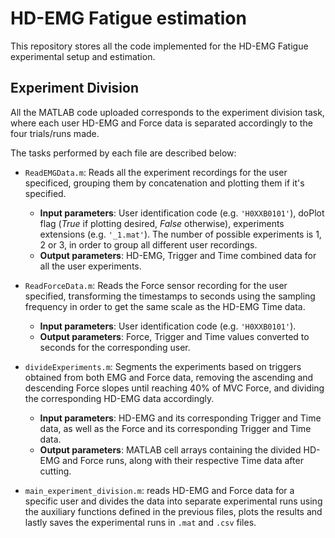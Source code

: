 # HD-EMG Fatigue estimation
This repository stores all the code implemented for the HD-EMG Fatigue experimental setup and estimation.

## Experiment Division
All the MATLAB code uploaded corresponds to the experiment division task, where each user HD-EMG and Force data is separated accordingly to the four trials/runs made.

The tasks performed by each file are described below:

- `ReadEMGData.m`: Reads all the experiment recordings for the user specificed, grouping them by concatenation and plotting them if it's specified.
  - **Input parameters**: User identification code (e.g. `'H0XXB0101'`), doPlot flag (*True* if plotting desired, *False* otherwise), experiments extensions (e.g. `'_1.mat'`). The number of possible experiments is 1, 2 or 3, in order to group all different user recordings.
  - **Output parameters**: HD-EMG, Trigger and Time combined data for all the user experiments. 
    
- `ReadForceData.m`: Reads the Force sensor recording for the user specified, transforming the timestamps to seconds using the sampling frequency in order to get the same scale as the HD-EMG Time data.
  - **Input parameters**: User identification code (e.g. `'H0XXB0101'`).
  - **Output parameters**: Force, Trigger and Time values converted to seconds for the corresponding user. 
    
- `divideExperiments.m`: Segments the experiments based on triggers obtained from both EMG and Force data, removing the ascending and descending Force slopes until reaching 40% of MVC Force, and dividing the corresponding HD-EMG data accordingly.
  - **Input parameters**: HD-EMG and its corresponding Trigger and Time data, as well as the Force and its corresponding Trigger and Time data.
  - **Output parameters**: MATLAB cell arrays containing the divided HD-EMG and Force runs, along with their respective Time data after cutting.
    
- `main_experiment_division.m`: reads HD-EMG and Force data for a specific user and divides the data into separate experimental runs using the auxiliary functions defined in the previous files, plots the results and lastly saves the experimental runs in `.mat` and `.csv` files.
